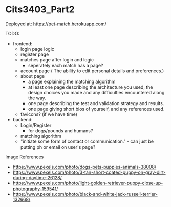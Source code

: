 # Cits3403_Part2

Deployed at: https://pet-match.herokuapp.com/

TODO:
* frontend:
  * login page logic
  * register page
  * matches page after login and logic
    * seperately each match has a page?
  * account page ( The ability to edit personal details and preferences.)
  * about page
    * a page explaining the matching algorithm
    * at least one page describing the architecture you used, the design choices you made and any difficulties encountered along 
      the way.
    * one page describing the test and validation strategy and results.
    * one page giving short bios of yourself, and any references used.
  * favicons? (if we have time) 
* backend:
  * Login/Register 
    * for dogs/pounds and humans?
  * matching algorithm
  * "initiate some form of contact or communication." - can just be putting ph or email on user's page?
    
Image References
* https://www.pexels.com/photo/dogs-pets-puppies-animals-38008/
* https://www.pexels.com/photo/3-tan-short-coated-puppy-on-gray-dirt-during-daytime-26128/
* https://www.pexels.com/photo/light-golden-retriever-puppy-close-up-photography-159541/
* https://www.pexels.com/photo/black-and-white-jack-russell-terrier-132668/
